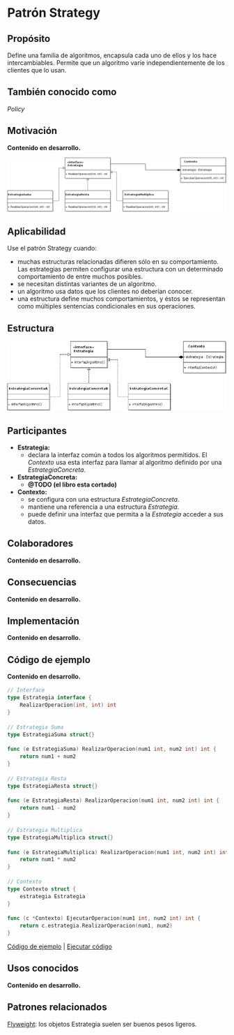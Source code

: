 # Patrón Strategy

## Propósito

Define una familia de algoritmos, encapsula cada uno de ellos y los hace intercambiables. Permite que un algoritmo varíe independientemente de los clientes que lo usan.

## También conocido como

_Policy_

## Motivación

**Contenido en desarrollo.**

![](/assets/uml/ejemplos/strategy.png)

## Aplicabilidad

Use el patrón Strategy cuando:

* muchas estructuras relacionadas difieren sólo en su comportamiento. Las estrategias permiten configurar una estructura con un determinado comportamiento de entre muchos posibles.
* se necesitan distintas variantes de un algoritmo.
* un algoritmo usa datos que los clientes no deberían conocer.
* una estructura define muchos comportamientos, y éstos se representan como múltiples sentencias condicionales en sus operaciones.

## Estructura

![](/assets/uml/strategy.png)

## Participantes

* **Estrategia:**
  * declara la interfaz común a todos los algoritmos permitidos. El _Contexto_ usa esta interfaz para llamar al algoritmo definido por una _EstrategiaConcreta_.
* **EstrategiaConcreta:**
  * **@TODO (el libro esta cortado)**
* **Contexto:**
  * se configura con una estructura _EstrategiaConcreta_.
  * mantiene una referencia a una estructura _Estrategia_.
  * puede definir una interfaz que permita a la _Estrategia_ acceder a sus datos.

## Colaboradores

**Contenido en desarrollo.**

## Consecuencias

**Contenido en desarrollo.**

## Implementación

**Contenido en desarrollo.**

## Código de ejemplo

**Contenido en desarrollo.**

```go
// Interface
type Estrategia interface {
    RealizarOperacion(int, int) int
}

// Estrategia Suma
type EstrategiaSuma struct{}

func (e EstrategiaSuma) RealizarOperacion(num1 int, num2 int) int {
    return num1 + num2
}

// Estrategia Resta
type EstrategiaResta struct{}

func (e EstrategiaResta) RealizarOperacion(num1 int, num2 int) int {
    return num1 - num2
}

// Estrategia Multiplica
type EstrategiaMultiplica struct{}

func (e EstrategiaMultiplica) RealizarOperacion(num1 int, num2 int) int {
    return num1 * num2
}

// Contexto
type Contexto struct {
    estrategia Estrategia
}

func (c *Contexto) EjecutarOperacion(num1 int, num2 int) int {
    return c.estrategia.RealizarOperacion(num1, num2)
}
```

[Código de ejemplo](https://github.com/danielspk/designpatternsingo/tree/master/patrones/comportamiento/strategy) | [Ejecutar código](https://play.golang.org/p/OoMEcPgef7e)

## Usos conocidos

**Contenido en desarrollo.**

## Patrones relacionados

[Flyweight](/patrones/estructurales/flyweight.md): los objetos Estrategia suelen ser buenos pesos ligeros.
